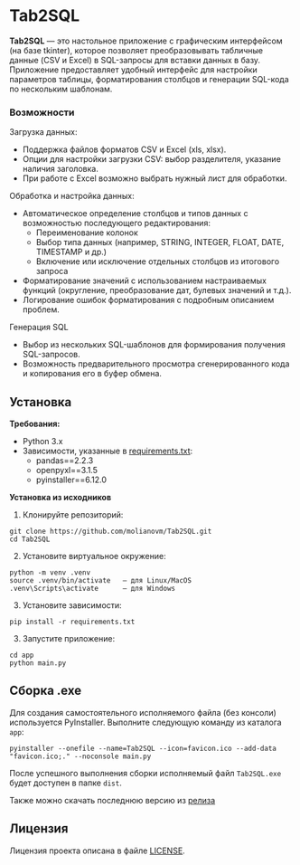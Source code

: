 # Tab2SQL
**Tab2SQL** — это настольное приложение с графическим интерфейсом (на базе tkinter), которое позволяет преобразовывать табличные данные (CSV и Excel) в SQL-запросы для вставки данных в базу. Приложение предоставляет удобный интерфейс для настройки параметров таблицы, форматирования столбцов и генерации SQL-кода по нескольким шаблонам.

### Возможности
Загрузка данных:
* Поддержка файлов форматов CSV и Excel (xls, xlsx).
* Опции для настройки загрузки CSV: выбор разделителя, указание наличия заголовка.
* При работе с Excel возможно выбрать нужный лист для обработки.

Обработка и настройка данных:

* Автоматическое определение столбцов и типов данных с возможностью последующего редактирования:
  * Переименование колонок
  * Выбор типа данных (например, STRING, INTEGER, FLOAT, DATE, TIMESTAMP и др.)
  * Включение или исключение отдельных столбцов из итогового запроса
* Форматирование значений с использованием настраиваемых функций (округление, преобразование дат, булевых значений и т.д.).
* Логирование ошибок форматирования с подробным описанием проблем.

Генерация SQL

* Выбор из нескольких SQL-шаблонов для формирования получения SQL-запросов.
* Возможность предварительного просмотра сгенерированного кода и копирования его в буфер обмена.

## Установка
**Требования:**
* Python 3.x
* Зависимости, указанные в [requirements.txt](https://github.com/molianovm/Tab2SQL/blob/main/requirements.txt):
  * pandas==2.2.3
  * openpyxl==3.1.5
  * pyinstaller==6.12.0
 
**Установка из исходников**
1. Клонируйте репозиторий:
```commandline
git clone https://github.com/molianovm/Tab2SQL.git
cd Tab2SQL
```
2. Установите виртуальное окружение:
```commandline
python -m venv .venv
source .venv/bin/activate   — для Linux/MacOS
.venv\Scripts\activate      — для Windows
```
3. Установите зависимости:
```commandline
pip install -r requirements.txt
```
3. Запустите приложение:
```commandline
cd app
python main.py
```

## Сборка .exe
Для создания самостоятельного исполняемого файла (без консоли) используется PyInstaller. Выполните следующую команду из каталога `app`:
```commandline
pyinstaller --onefile --name=Tab2SQL --icon=favicon.ico --add-data "favicon.ico;." --noconsole main.py
```
После успешного выполнения сборки исполняемый файл `Tab2SQL.exe` будет доступен в папке `dist`.

Также можно скачать последнюю версию из [релиза](https://github.com/molianovm/Tab2SQL/releases)
## Лицензия
Лицензия проекта описана в файле [LICENSE](https://github.com/molianovm/Tab2SQL/blob/main/LICENSE).
